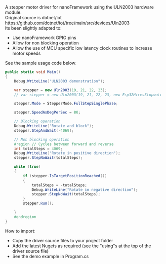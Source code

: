 A stepper motor driver for nanoFramework using the ULN2003 hardware module.<br>
Original source is dotnet/iot https://github.com/dotnet/iot/tree/main/src/devices/Uln2003<br>
Its been slightly adapted to:<br>
<ul>
  <li>Use nanoFramework GPIO pins</li>
  <li>Allow for non blocking operation</li>
  <li>Allow the use of MCU specific low latency clock routines to increase motor speeds</li>
</ul>
See the sample usage code below:<br>

```C#
public static void Main()
{
    Debug.WriteLine("ULN2003 demonstration");

    var stepper = new Uln2003(19, 21, 22, 23);
    // var stepper = new Uln2003(19, 21, 22, 23, new Esp32HiresStopwatch());

    stepper.Mode = StepperMode.FullStepSinglePhase;

    stepper.SpeedAsDegPerSec = 80;

    // Blocking operation
    Debug.WriteLine("Rotate and block");
    stepper.StepAndWait(-4069);

    // Non blocking operation
    #region // Cycles between forward and reverse
    int totalSteps = 4069;
    Debug.WriteLine("Rotate in positive direction");
    stepper.StepNoWait(totalSteps);

    while (true)
    {
        if (stepper.IsTargetPositionReached())
        {
            totalSteps = -totalSteps;
            Debug.WriteLine("Rotate in negative direction");
            stepper.StepNoWait(totalSteps);
        }
        stepper.Run();

    } 
    #endregion
}
```
How to import:<br>
<ul>
  <li>Copy the driver source files to your project folder</li>
  <li>Add the latest Nugets as required (see the "using"s at the top of the driver source file)</li>
  <li>See the demo example in Program.cs</li>
</ul>


